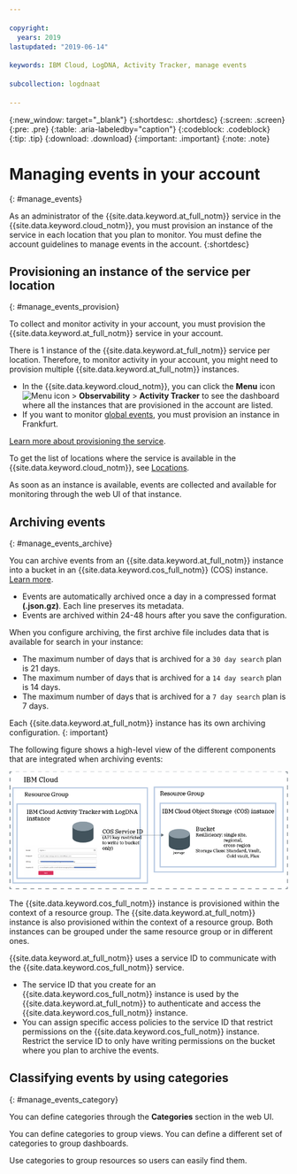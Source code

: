 ```yaml
---

copyright:
  years: 2019
lastupdated: "2019-06-14"

keywords: IBM Cloud, LogDNA, Activity Tracker, manage events

subcollection: logdnaat

---
```


{:new_window: target="_blank"}
{:shortdesc: .shortdesc}
{:screen: .screen}
{:pre: .pre}
{:table: .aria-labeledby="caption"}
{:codeblock: .codeblock}
{:tip: .tip}
{:download: .download}
{:important: .important}
{:note: .note}


# Managing events in your account
{: #manage_events}

As an administrator of the {{site.data.keyword.at_full_notm}} service in the {{site.data.keyword.cloud_notm}}, you must provision an instance of the service in each location that you plan to monitor. You must define the account guidelines to manage events in the account.
{:shortdesc}


## Provisioning an instance of the service per location
{: #manage_events_provision}

To collect and monitor activity in your account, you must provision the {{site.data.keyword.at_full_notm}} service in your account. 

There is 1 instance of the {{site.data.keyword.at_full_notm}} service per location. Therefore, to monitor activity in your account, you might need to provision multiple {{site.data.keyword.at_full_notm}} instances. 

* In the {{site.data.keyword.cloud_notm}}, you can click the **Menu** icon ![Menu icon](../icons/icon_hamburger.svg) > **Observability** > **Activity Tracker** to see the dashboard where all the instances that are provisioned in the account are listed. 
* If you want to monitor [global events](/docs/services/Activity-Tracker-with-LogDNA?topic=logdnaat-monitor_events#mon_def_global), you must provision an instance in Frankfurt. 


[Learn more about provisioning the service](/docs/services/Activity-Tracker-with-LogDNA?topic=logdnaat-provision).

To get the list of locations where the service is available in the {{site.data.keyword.cloud_notm}}, see [Locations](/docs/services/Activity-Tracker-with-LogDNA?topic=logdnaat-regions).

As soon as an instance is available, events are collected and available for monitoring through the web UI of that instance.



## Archiving events
{: #manage_events_archive}

You can archive events from an {{site.data.keyword.at_full_notm}} instance into a bucket in an {{site.data.keyword.cos_full_notm}} (COS) instance. [Learn more](/docs/services/Activity-Tracker-with-LogDNA?topic=logdnaat-archiving).

* Events are automatically archived once a day in a compressed format **(.json.gz)**. Each line preserves its metadata.
* Events are archived within 24-48 hours after you save the configuration. 

When you configure archiving, the first archive file includes data that is available for search in your instance:
* The maximum number of days that is archived for a `30 day search` plan is 21 days.
* The maximum number of days that is archived for a `14 day search` plan is 14 days.
* The maximum number of days that is archived for a `7 day search` plan is 7 days.


Each {{site.data.keyword.at_full_notm}} instance has its own archiving configuration.
{: important}

The following figure shows a high-level view of the different components that are integrated when archiving events:

![High-level view archiving events](images/archive.png "High-level view archiving events")

The {{site.data.keyword.cos_full_notm}} instance is provisioned within the context of a resource group. The {{site.data.keyword.at_full_notm}} instance is also provisioned within the context of a resource group. Both instances can be grouped under the same resource group or in different ones. 

{{site.data.keyword.at_full_notm}} uses a service ID to communicate with the {{site.data.keyword.cos_full_notm}} service.
* The service ID that you create for an {{site.data.keyword.cos_full_notm}} instance is used by the {{site.data.keyword.at_full_notm}} to authenticate and access the {{site.data.keyword.cos_full_notm}} instance. 
* You can assign specific access policies to the service ID that restrict permissions on the {{site.data.keyword.cos_full_notm}} instance. Restrict the service ID to only have writing permissions on the bucket where you plan to archive the events.





## Classifying events by using categories
{: #manage_events_category}

You can define categories through the **Categories** section in the web UI. 

You can define categories to group views. You can define a different set of categories to group dashboards.

Use categories to group resources so users can easily find them. 






